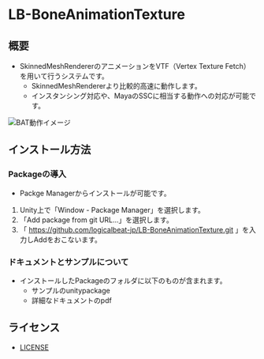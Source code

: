 LB-BoneAnimationTexture
===============
## 概要
- SkinnedMeshRendererのアニメーションをVTF（Vertex Texture Fetch）を用いて行うシステムです。
    - SkinnedMeshRendererより比較的高速に動作します。
    - インスタンシング対応や、MayaのSSCに相当する動作への対応が可能です。

![BAT動作イメージ](./Documents/Images/README/BAT_image.png) 

## インストール方法
### Packageの導入
- Packge Managerからインストールが可能です。
1. Unity上で「Window - Package Manager」を選択します。
1. 「Add package from git URL...」を選択します。
1. 「 https://github.com/logicalbeat-jp/LB-BoneAnimationTexture.git 」を入力しAddをおこないます。

### ドキュメントとサンプルについて
- インストールしたPackageのフォルダに以下のものが含まれます。
    - サンプルのunitypackage
    - 詳細なドキュメントのpdf

## ライセンス
- [LICENSE](LICENSE.md)
